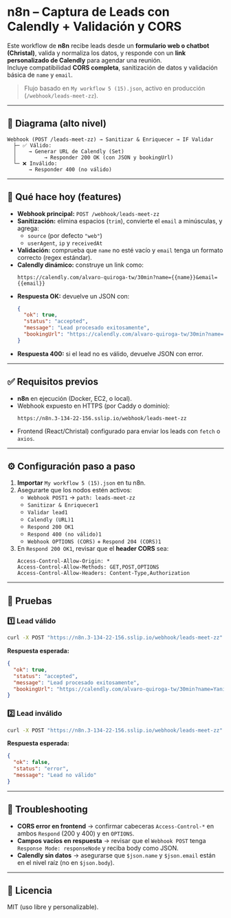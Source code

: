 # n8n – Captura de Leads con Calendly + Validación y CORS

Este workflow de **n8n** recibe leads desde un **formulario web o chatbot (Christal)**, valida y normaliza los datos, y responde con un **link personalizado de Calendly** para agendar una reunión.  
Incluye compatibilidad **CORS completa**, sanitización de datos y validación básica de `name` y `email`.

> Flujo basado en `My workflow 5 (15).json`, activo en producción (`/webhook/leads-meet-zz`).

---

## 🧭 Diagrama (alto nivel)

```
Webhook (POST /leads-meet-zz) → Sanitizar & Enriquecer → IF Validar
  ├─ ✅ Válido:
  │    → Generar URL de Calendly (Set)
  │         → Responder 200 OK (con JSON y bookingUrl)
  └─ ❌ Inválido:
       → Responder 400 (no válido)
```

---

## 🚀 Qué hace hoy (features)
- **Webhook principal:** `POST /webhook/leads-meet-zz`
- **Sanitización:** elimina espacios (`trim`), convierte el `email` a minúsculas, y agrega:
  - `source` (por defecto `"web"`)
  - `userAgent`, `ip` y `receivedAt`
- **Validación:** comprueba que `name` no esté vacío y `email` tenga un formato correcto (regex estándar).
- **Calendly dinámico:** construye un link como:
  ```
  https://calendly.com/alvaro-quiroga-tw/30min?name={{name}}&email={{email}}
  ```
- **Respuesta OK:** devuelve un JSON con:
  ```json
  {
    "ok": true,
    "status": "accepted",
    "message": "Lead procesado exitosamente",
    "bookingUrl": "https://calendly.com/alvaro-quiroga-tw/30min?name=..."
  }
  ```
- **Respuesta 400:** si el lead no es válido, devuelve JSON con error.

---

## ✅ Requisitos previos
- **n8n** en ejecución (Docker, EC2, o local).
- Webhook expuesto en HTTPS (por Caddy o dominio):
  ```
  https://n8n.3-134-22-156.sslip.io/webhook/leads-meet-zz
  ```
- Frontend (React/Christal) configurado para enviar los leads con `fetch` o `axios`.

---

## ⚙️ Configuración paso a paso
1) **Importar** `My workflow 5 (15).json` en tu n8n.
2) Asegurarte que los nodos estén activos:
   - `Webhook POST1` → `path: leads-meet-zz`
   - `Sanitizar & Enriquecer1`
   - `Validar lead1`
   - `Calendly (URL)1`
   - `Respond 200 OK1`
   - `Respond 400 (no válido)1`
   - `Webhook OPTIONS (CORS)` + `Respond 204 (CORS)1`
3) En `Respond 200 OK1`, revisar que el **header CORS** sea:
   ```
   Access-Control-Allow-Origin: *
   Access-Control-Allow-Methods: GET,POST,OPTIONS
   Access-Control-Allow-Headers: Content-Type,Authorization
   ```

---

## 🧪 Pruebas

### 1️⃣ Lead válido
```bash
curl -X POST "https://n8n.3-134-22-156.sslip.io/webhook/leads-meet-zz"   -H "Content-Type: application/json"   -d '{"name":"Yanina Spina","email":"yanina_05_196@hotmail.com"}'
```
**Respuesta esperada:**
```json
{
  "ok": true,
  "status": "accepted",
  "message": "Lead procesado exitosamente",
  "bookingUrl": "https://calendly.com/alvaro-quiroga-tw/30min?name=Yanina%20Spina&email=yanina_05_196@hotmail.com"
}
```

### 2️⃣ Lead inválido
```bash
curl -X POST "https://n8n.3-134-22-156.sslip.io/webhook/leads-meet-zz"   -H "Content-Type: application/json"   -d '{"name":"","email":"correo_invalido"}'
```
**Respuesta esperada:**
```json
{
  "ok": false,
  "status": "error",
  "message": "Lead no válido"
}
```

---

## 🧯 Troubleshooting
- **CORS error en frontend** → confirmar cabeceras `Access-Control-*` en ambos `Respond` (200 y 400) y en `OPTIONS`.
- **Campos vacíos en respuesta** → revisar que el `Webhook POST` tenga `Response Mode: responseNode` y reciba body como JSON.
- **Calendly sin datos** → asegurarse que `$json.name` y `$json.email` están en el nivel raíz (no en `$json.body`).

---

## 📄 Licencia
MIT (uso libre y personalizable).
